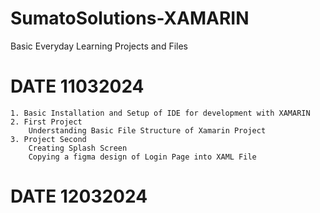 # SumatoSolutions-XAMARIN
 Basic Everyday Learning Projects and Files

# DATE 11032024 
    1. Basic Installation and Setup of IDE for development with XAMARIN
    2. First Project
        Understanding Basic File Structure of Xamarin Project
    3. Project Second 
        Creating Splash Screen
        Copying a figma design of Login Page into XAML File

# DATE 12032024
    
